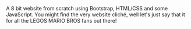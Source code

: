 A 8 bit website from scratch using Bootstrap, HTML/CSS and some JavaScript.
You might find the very website cliché, well let's just say that it for all the LEGOS MARIO BROS fans out there!
